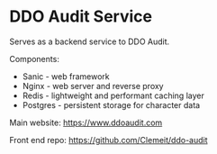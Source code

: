 # DDO Audit Service
Serves as a backend service to DDO Audit.

Components:
- Sanic - web framework
- Nginx - web server and reverse proxy
- Redis - lightweight and performant caching layer
- Postgres - persistent storage for character data

Main website: https://www.ddoaudit.com

Front end repo: https://github.com/Clemeit/ddo-audit
